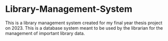 # Library-Management-System
This is a library management system created for my final year thesis project on 2023. This is a database system meant to be used by the librarian for the management of important library data.
